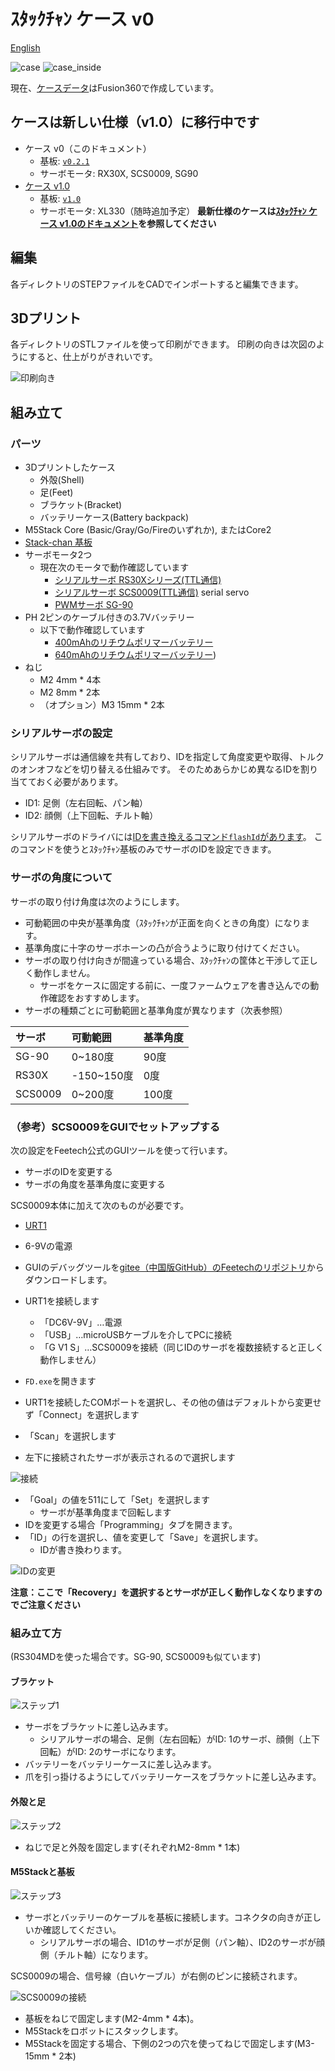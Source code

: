 # ｽﾀｯｸﾁｬﾝ ケース v0

[English](./README.md)

![case](./docs/images/case.jpg)
![case_inside](./docs/images/case_inside.jpg)

現在、[ケースデータ](https://a360.co/3gcw960)はFusion360で作成しています。

## ケースは新しい仕様（v1.0）に移行中です

- ケース v0（このドキュメント）
  - 基板: [`v0.2.1`](https://github.com/meganetaaan/stack-chan/tree/v0.2.1/schematics)
  - サーボモータ: RX30X, SCS0009, SG90
- [ケース v1.0](./v1/dynamixel_ja.md)
  - 基板: [`v1.0`](../schematics/)
  - サーボモータ: XL330（随時追加予定）
__最新仕様のケースは[ｽﾀｯｸﾁｬﾝ ケース v1.0のドキュメント](./v1/dynamixel_ja.md)を参照してください__

## 編集

各ディレクトリのSTEPファイルをCADでインポートすると編集できます。

## 3Dプリント

各ディレクトリのSTLファイルを使って印刷ができます。
印刷の向きは次図のようにすると、仕上がりがきれいです。

![印刷向き](./docs/images/print_orientation.jpg)

## 組み立て

### パーツ

* 3Dプリントしたケース
  * 外殻(Shell)
  * 足(Feet)
  * ブラケット(Bracket)
  * バッテリーケース(Battery backpack)
* M5Stack Core (Basic/Gray/Go/Fireのいずれか), またはCore2
* [Stack-chan 基板](../schematics/README.md)
* サーボモータ2つ
  * 現在次のモータで動作確認しています
    * [シリアルサーボ RS30Xシリーズ(TTL通信)](https://www.vstone.co.jp/robotshop/index.php?main_page=product_info&products_id=2685)
    * [シリアルサーボ SCS0009(TTL通信)](https://www.switch-science.com/catalog/8042/) serial servo
    * [PWMサーボ SG-90](https://akizukidenshi.com/catalog/g/gM-08761/)
* PH 2ピンのケーブル付きの3.7Vバッテリー
  * 以下で動作確認しています
    * [400mAhのリチウムポリマーバッテリー](https://www.sengoku.co.jp/mod/sgk_cart/detail.php?code=EEHD-4YZL)
    * [640mAhのリチウムポリマーバッテリー](https://www.sengoku.co.jp/mod/sgk_cart/detail.php?code=EEHD-5GHY))
* ねじ
  * M2 4mm * 4本
  * M2 8mm * 2本
  * （オプション）M3 15mm * 2本

### シリアルサーボの設定

シリアルサーボは通信線を共有しており、IDを指定して角度変更や取得、トルクのオンオフなどを切り替える仕組みです。
そのためあらかじめ異なるIDを割り当てておく必要があります。

- ID1: 足側（左右回転、パン軸）
- ID2: 顔側（上下回転、チルト軸）

シリアルサーボのドライバには[IDを書き換えるコマンド`flashId`があります](https://github.com/meganetaaan/moddable-scservo/blob/71292b9358353837a74ecea387cd3265a610479f/src/scservo.ts#L274)。
このコマンドを使うとｽﾀｯｸﾁｬﾝ基板のみでサーボのIDを設定できます。

### サーボの角度について

サーボの取り付け角度は次のようにします。

- 可動範囲の中央が基準角度（ｽﾀｯｸﾁｬﾝが正面を向くときの角度）になります。
- 基準角度に十字のサーボホーンの凸が合うように取り付けてください。
- サーボの取り付け向きが間違っている場合、ｽﾀｯｸﾁｬﾝの筐体と干渉して正しく動作しません。
  - サーボをケースに固定する前に、一度ファームウェアを書き込んでの動作確認をおすすめします。
- サーボの種類ごとに可動範囲と基準角度が異なります（次表参照）

|サーボ  |可動範囲   |基準角度 |
|:------|:---------|:------|
|SG-90  |0~180度   |90度    |
|RS30X  |-150~150度|0度     |
|SCS0009|0~200度   |100度   |

### （参考）SCS0009をGUIでセットアップする

次の設定をFeetech公式のGUIツールを使って行います。

* サーボのIDを変更する
* サーボの角度を基準角度に変更する

SCS0009本体に加えて次のものが必要です。

* [URT1](https://www.switch-science.com/catalog/7490/)
* 6-9Vの電源

* GUIのデバッグツールを[gitee（中国版GitHub）のFeetechのリポジトリ](https://gitee.com/ftservo/fddebug)からダウンロードします。
* URT1を接続します
  * 「DC6V-9V」…電源
  * 「USB」…microUSBケーブルを介してPCに接続
  * 「G V1 S」…SCS0009を接続（同じIDのサーボを複数接続すると正しく動作しません）
* `FD.exe`を開きます
* URT1を接続したCOMポートを選択し、その他の値はデフォルトから変更せず「Connect」を選択します
* 「Scan」を選択します
* 左下に接続されたサーボが表示されるので選択します

![接続](./docs/images/connect.jpg)

* 「Goal」の値を511にして「Set」を選択します
  * サーボが基準角度まで回転します
* IDを変更する場合「Programming」タブを開きます。
* 「ID」の行を選択し、値を変更して「Save」を選択します。
  * IDが書き換わります。

![IDの変更](./docs/images/id.jpg)

__注意：ここで「Recovery」を選択するとサーボが正しく動作しなくなりますのでご注意ください__

### 組み立て方

(RS304MDを使った場合です。SG-90, SCS0009も似ています)

#### ブラケット

![ステップ1](./docs/videos/bracket.gif)

* サーボをブラケットに差し込みます。
  * シリアルサーボの場合、足側（左右回転）がID: 1のサーボ、顔側（上下回転）がID: 2のサーボになります。
* バッテリーをバッテリーケースに差し込みます。
* 爪を引っ掛けるようにしてバッテリーケースをブラケットに差し込みます。

#### 外殻と足

![ステップ2](./docs/videos/shell_and_feet.gif)

* ねじで足と外殻を固定します(それぞれM2-8mm * 1本)

#### M5Stackと基板

![ステップ3](./docs/videos/m5stack_and_board.gif)

* サーボとバッテリーのケーブルを基板に接続します。コネクタの向きが正しいか確認してください。
  * シリアルサーボの場合、ID1のサーボが足側（パン軸）、ID2のサーボが顔側（チルト軸）になります。

SCS0009の場合、信号線（白いケーブル）が右側のピンに接続されます。

![SCS0009の接続](./docs/images/scservo_cable_connection.jpg)

* 基板をねじで固定します(M2-4mm * 4本)。
* M5Stackをロボットにスタックします。
* M5Stackを固定する場合、下側の2つの穴を使ってねじで固定します(M3-15mm * 2本)

